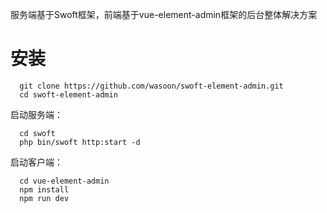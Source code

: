 服务端基于Swoft框架，前端基于vue-element-admin框架的后台整体解决方案

# 安装
```
  git clone https://github.com/wasoon/swoft-element-admin.git
  cd swoft-element-admin
```
  
启动服务端：
```
  cd swoft
  php bin/swoft http:start -d
```
  
启动客户端：
```
  cd vue-element-admin
  npm install
  npm run dev
```
